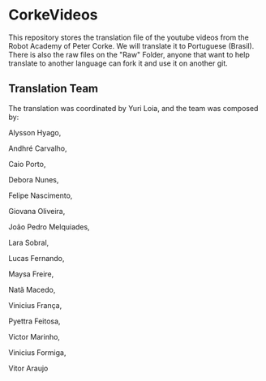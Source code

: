 CorkeVideos
=============


This repository stores the translation file of the youtube videos from the Robot Academy of Peter Corke.
We will translate it to Portuguese (Brasil). There is also the raw files on the "Raw" Folder, anyone that want to help translate to another language can fork it and use it on another git.


Translation Team
--------------

The translation was coordinated by Yuri Loia, and the team was composed by: 

Alysson Hyago, 

Andhré Carvalho, 

Caio Porto, 

Debora Nunes, 

Felipe Nascimento, 

Giovana Oliveira, 

João Pedro Melquiades, 

Lara Sobral, 

Lucas Fernando,

Maysa Freire, 

Natã Macedo, 

Vinicius França, 

Pyettra Feitosa,

Victor Marinho, 

Vinicius Formiga, 

Vitor Araujo

